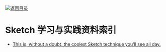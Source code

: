[![返回目录](https://parg.co/UGo)](https://parg.co/b4z) 
 
 


 


 


 



# Sketch 学习与实践资料索引

- [This is, without a doubt, the coolest Sketch technique you’ll see all day.](https://medium.com/ux-power-tools/this-is-without-a-doubt-the-coolest-sketch-technique-youll-see-all-day-ddefa65ea959#.cl7tptv5x)